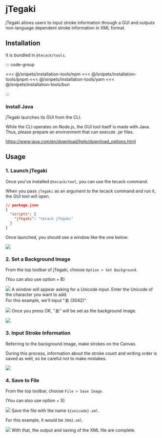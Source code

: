 # jTegaki

jTegaki allows users to input stroke information through a GUI and outputs non-language dependent stroke information in XML format.

## Installation

It is bundled in `@tecack/tools`.

::: code-group

<<< @/snipets/installation-tools/npm
<<< @/snipets/installation-tools/pnpm
<<< @/snipets/installation-tools/yarn
<<< @/snipets/installation-tools/bun

:::

### Install Java

jTegaki launches its GUI from the CLI.

While the CLI operates on Node.js, the GUI tool itself is made with Java.  
Thus, please prepare an environment that can execute .jar files.

https://www.java.com/en/download/help/download_options.html

## Usage

### 1. Launch jTegaki

Once you've installed `@tecack/tool`, you can use the tecack command.

When you pass `jTegaki` as an argument to the tecack command and run it, the GUI tool will open.

```json
// package.json
{
  "scripts": {
    "jTegaki": "tecack jTegaki"
  }
}
```

Once launched, you should see a window like the one below:

![](/j-tegaki/gui.png)

### 2. Set a Background Image

From the top toolbar of jTegaki, choose `Option > Set Background`.

(You can also use option + B)

![](/j-tegaki/option.png)
A window will appear asking for a Unicode input. Enter the Unicode of the character you want to add.  
For this example, we'll input "あ (3042)".

![](/j-tegaki/enter-unicode.png)
Once you press OK, "あ" will be set as the background image.

![](/j-tegaki/bg-3042.png)

### 3. Input Stroke Information

Referring to the background image, make strokes on the Canvas.

During this process, information about the stroke count and writing order is saved as well, so be careful not to make mistakes.

![](/j-tegaki/bg-3042-stroke.png)

### 4. Save to File

From the top toolbar, choose `File > Save Image`.

(You can also use option + S)

![](/j-tegaki/save-option.png)
Save the file with the name `${unicode}.xml`.

For this example, it would be `3042.xml`.

![](/j-tegaki/save.png)
With that, the output and saving of the XML file are complete.
